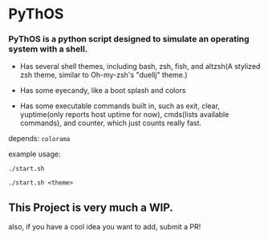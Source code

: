 # PyThOS

### PyThOS is a python script designed to simulate an operating system with a shell.

* Has several shell themes, including bash, zsh, fish, and altzsh(A stylized zsh theme, similar to Oh-my-zsh's "duellj" theme.)

* Has some eyecandy, like a boot splash and colors 

* Has some executable commands built in, such as exit, clear, yuptime(only reports host uptime for now), cmds(lists available commands), and counter, which just counts really fast.

depends: `colorama`

example usage:

`./start.sh`

`./start.sh <theme>`

## This Project is very much a WIP.
also, if you have a cool idea you want to add, submit a PR!
